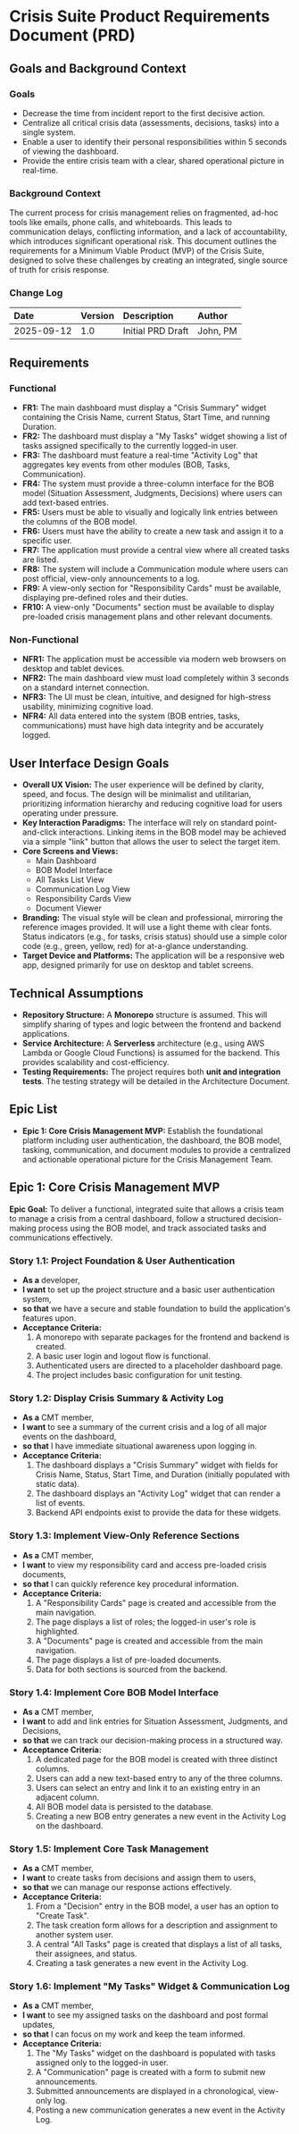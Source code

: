# **Crisis Suite Product Requirements Document (PRD)**

## **Goals and Background Context**

### **Goals**

* Decrease the time from incident report to the first decisive action.  
* Centralize all critical crisis data (assessments, decisions, tasks) into a single system.  
* Enable a user to identify their personal responsibilities within 5 seconds of viewing the dashboard.  
* Provide the entire crisis team with a clear, shared operational picture in real-time.

### **Background Context**

The current process for crisis management relies on fragmented, ad-hoc tools like emails, phone calls, and whiteboards. This leads to communication delays, conflicting information, and a lack of accountability, which introduces significant operational risk. This document outlines the requirements for a Minimum Viable Product (MVP) of the Crisis Suite, designed to solve these challenges by creating an integrated, single source of truth for crisis response.

### **Change Log**

| Date | Version | Description | Author |
| :---- | :---- | :---- | :---- |
| 2025-09-12 | 1.0 | Initial PRD Draft | John, PM |

## **Requirements**

### **Functional**

* **FR1:** The main dashboard must display a "Crisis Summary" widget containing the Crisis Name, current Status, Start Time, and running Duration.  
* **FR2:** The dashboard must display a "My Tasks" widget showing a list of tasks assigned specifically to the currently logged-in user.  
* **FR3:** The dashboard must feature a real-time "Activity Log" that aggregates key events from other modules (BOB, Tasks, Communication).  
* **FR4:** The system must provide a three-column interface for the BOB model (Situation Assessment, Judgments, Decisions) where users can add text-based entries.  
* **FR5:** Users must be able to visually and logically link entries between the columns of the BOB model.  
* **FR6:** Users must have the ability to create a new task and assign it to a specific user.  
* **FR7:** The application must provide a central view where all created tasks are listed.  
* **FR8:** The system will include a Communication module where users can post official, view-only announcements to a log.  
* **FR9:** A view-only section for "Responsibility Cards" must be available, displaying pre-defined roles and their duties.  
* **FR10:** A view-only "Documents" section must be available to display pre-loaded crisis management plans and other relevant documents.

### **Non-Functional**

* **NFR1:** The application must be accessible via modern web browsers on desktop and tablet devices.  
* **NFR2:** The main dashboard view must load completely within 3 seconds on a standard internet connection.  
* **NFR3:** The UI must be clean, intuitive, and designed for high-stress usability, minimizing cognitive load.  
* **NFR4:** All data entered into the system (BOB entries, tasks, communications) must have high data integrity and be accurately logged.

## **User Interface Design Goals**

* **Overall UX Vision:** The user experience will be defined by clarity, speed, and focus. The design will be minimalist and utilitarian, prioritizing information hierarchy and reducing cognitive load for users operating under pressure.  
* **Key Interaction Paradigms:** The interface will rely on standard point-and-click interactions. Linking items in the BOB model may be achieved via a simple "link" button that allows the user to select the target item.  
* **Core Screens and Views:**  
  * Main Dashboard  
  * BOB Model Interface  
  * All Tasks List View  
  * Communication Log View  
  * Responsibility Cards View  
  * Document Viewer  
* **Branding:** The visual style will be clean and professional, mirroring the reference images provided. It will use a light theme with clear fonts. Status indicators (e.g., for tasks, crisis status) should use a simple color code (e.g., green, yellow, red) for at-a-glance understanding.  
* **Target Device and Platforms:** The application will be a responsive web app, designed primarily for use on desktop and tablet screens.

## **Technical Assumptions**

* **Repository Structure:** A **Monorepo** structure is assumed. This will simplify sharing of types and logic between the frontend and backend applications.  
* **Service Architecture:** A **Serverless** architecture (e.g., using AWS Lambda or Google Cloud Functions) is assumed for the backend. This provides scalability and cost-efficiency.  
* **Testing Requirements:** The project requires both **unit and integration tests**. The testing strategy will be detailed in the Architecture Document.

## **Epic List**

* **Epic 1: Core Crisis Management MVP:** Establish the foundational platform including user authentication, the dashboard, the BOB model, tasking, communication, and document modules to provide a centralized and actionable operational picture for the Crisis Management Team.

## **Epic 1: Core Crisis Management MVP**

**Epic Goal:** To deliver a functional, integrated suite that allows a crisis team to manage a crisis from a central dashboard, follow a structured decision-making process using the BOB model, and track associated tasks and communications effectively.

### **Story 1.1: Project Foundation & User Authentication**

* **As a** developer,  
* **I want** to set up the project structure and a basic user authentication system,  
* **so that** we have a secure and stable foundation to build the application's features upon.  
* **Acceptance Criteria:**  
  1. A monorepo with separate packages for the frontend and backend is created.  
  2. A basic user login and logout flow is functional.  
  3. Authenticated users are directed to a placeholder dashboard page.  
  4. The project includes basic configuration for unit testing.

### **Story 1.2: Display Crisis Summary & Activity Log**

* **As a** CMT member,  
* **I want** to see a summary of the current crisis and a log of all major events on the dashboard,  
* **so that** I have immediate situational awareness upon logging in.  
* **Acceptance Criteria:**  
  1. The dashboard displays a "Crisis Summary" widget with fields for Crisis Name, Status, Start Time, and Duration (initially populated with static data).  
  2. The dashboard displays an "Activity Log" widget that can render a list of events.  
  3. Backend API endpoints exist to provide the data for these widgets.

### **Story 1.3: Implement View-Only Reference Sections**

* **As a** CMT member,  
* **I want** to view my responsibility card and access pre-loaded crisis documents,  
* **so that** I can quickly reference key procedural information.  
* **Acceptance Criteria:**  
  1. A "Responsibility Cards" page is created and accessible from the main navigation.  
  2. The page displays a list of roles; the logged-in user's role is highlighted.  
  3. A "Documents" page is created and accessible from the main navigation.  
  4. The page displays a list of pre-loaded documents.  
  5. Data for both sections is sourced from the backend.

### **Story 1.4: Implement Core BOB Model Interface**

* **As a** CMT member,  
* **I want** to add and link entries for Situation Assessment, Judgments, and Decisions,  
* **so that** we can track our decision-making process in a structured way.  
* **Acceptance Criteria:**  
  1. A dedicated page for the BOB model is created with three distinct columns.  
  2. Users can add a new text-based entry to any of the three columns.  
  3. Users can select an entry and link it to an existing entry in an adjacent column.  
  4. All BOB model data is persisted to the database.  
  5. Creating a new BOB entry generates a new event in the Activity Log on the dashboard.

### **Story 1.5: Implement Core Task Management**

* **As a** CMT member,  
* **I want** to create tasks from decisions and assign them to users,  
* **so that** we can manage our response actions effectively.  
* **Acceptance Criteria:**  
  1. From a "Decision" entry in the BOB model, a user has an option to "Create Task".  
  2. The task creation form allows for a description and assignment to another system user.  
  3. A central "All Tasks" page is created that displays a list of all tasks, their assignees, and status.  
  4. Creating a task generates a new event in the Activity Log.

### **Story 1.6: Implement "My Tasks" Widget & Communication Log**

* **As a** CMT member,  
* **I want** to see my assigned tasks on the dashboard and post formal updates,  
* **so that** I can focus on my work and keep the team informed.  
* **Acceptance Criteria:**  
  1. The "My Tasks" widget on the dashboard is populated with tasks assigned only to the logged-in user.  
  2. A "Communication" page is created with a form to submit new announcements.  
  3. Submitted announcements are displayed in a chronological, view-only log.  
  4. Posting a new communication generates a new event in the Activity Log.